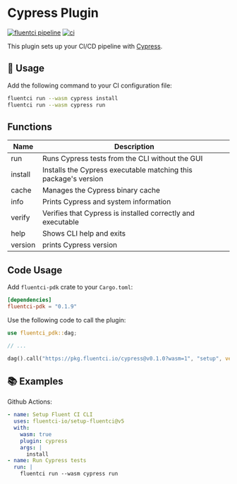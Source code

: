 # Cypress Plugin

[![fluentci pipeline](https://shield.fluentci.io/x/cypress)](https://pkg.fluentci.io/cypress)
[![ci](https://github.com/fluentci-io/cypress-plugin/actions/workflows/ci.yml/badge.svg)](https://github.com/fluentci-io/cypress-plugin/actions/workflows/ci.yml)

This plugin sets up your CI/CD pipeline with [Cypress](https://www.cypress.io/).

## 🚀 Usage

Add the following command to your CI configuration file:

```bash
fluentci run --wasm cypress install
fluentci run --wasm cypress run
```

## Functions

| Name    | Description                                                     |
| ------- | --------------------------------------------------------------- |
| run     | Runs Cypress tests from the CLI without the GUI                 |
| install | Installs the Cypress executable matching this package's version |
| cache   | Manages the Cypress binary cache                                |
| info    | Prints Cypress and system information                           |
| verify  | Verifies that Cypress is installed correctly and executable     |
| help    | Shows CLI help and exits                                        |
| version | prints Cypress version                                          |

## Code Usage

Add `fluentci-pdk` crate to your `Cargo.toml`:

```toml
[dependencies]
fluentci-pdk = "0.1.9"
```

Use the following code to call the plugin:

```rust
use fluentci_pdk::dag;

// ...

dag().call("https://pkg.fluentci.io/cypress@v0.1.0?wasm=1", "setup", vec!["latest"])?;
```

## 📚 Examples

Github Actions:

```yaml
- name: Setup Fluent CI CLI
  uses: fluentci-io/setup-fluentci@v5
  with:
    wasm: true
    plugin: cypress
    args: |
      install
- name: Run Cypress tests
  run: |
    fluentci run --wasm cypress run
```
